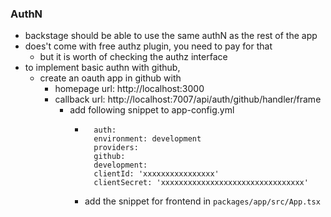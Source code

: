 ### AuthN

* backstage should be able to use the same authN as the rest of the app
* does't come with free authz plugin, you need to pay for that
  * but it is worth of checking the authz interface
* to implement basic authn with github, 
  * create an oauth app in github with
    * homepage url: http://localhost:3000
    * callback url: http://localhost:7007/api/auth/github/handler/frame
      * add following snippet to app-config.yml
        * ```agsl
            auth:
            environment: development
            providers:
            github:
            development:
            clientId: 'xxxxxxxxxxxxxxxx'
            clientSecret: 'xxxxxxxxxxxxxxxxxxxxxxxxxxxxxxxx' 
          ```
        * add the snippet for frontend in `packages/app/src/App.tsx`